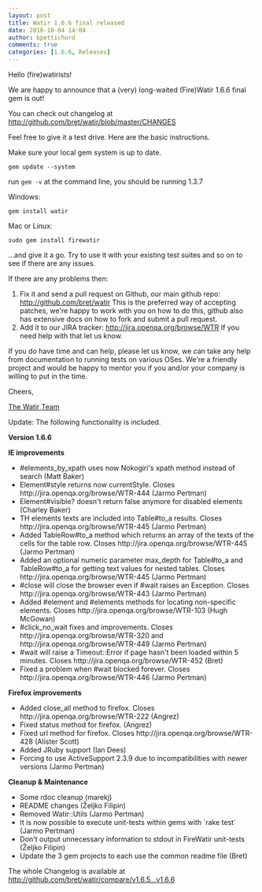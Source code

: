```yaml
---
layout: post
title: Watir 1.6.6 final released
date: 2010-10-04 14:04
author: bpettichord
comments: true
categories: [1.6.6, Releases]
---
```

Hello (fire)watirists!

We are happy to announce that a (very) long-waited (Fire)Watir 1.6.6 final gem is out!
<!--more-->
You can check out changelog at <a href="http://github.com/bret/watir/blob/master/CHANGES">http://github.com/bret/watir/blob/master/CHANGES</a>

Feel free to give it a test drive. Here are the basic instructions.

Make sure your local gem system is up to date.

<code>gem update --system</code>

run <code>gem -v</code> at the command line, you should be running 1.3.7

Windows:

<code>gem install watir</code>

Mac or Linux:

<code>sudo gem install firewatir</code>

...and give it a go. Try to use it with your existing test suites and so on to see if there are any issues.

If there are any problems then:
<ol>
	<li>Fix it and send a pull request on Github, our main github repo: <a href="http://github.com/bret/watir">http://github.com/bret/watir</a> This is the preferred way of accepting patches, we're happy to work with you on how to do this, github also has extensive docs on how to fork and submit a pull request.</li>
	<li>Add it to our JIRA tracker: <a href="http://jira.openqa.org/browse/WTR">http://jira.openqa.org/browse/WTR</a> If you need help with that let us know.</li>
</ol>
If you do have time and can help, please let us know, we can take any help from documentation to running tests on various OSes. We're a friendly project and would be happy to mentor you if you and/or your company is willing to put in the time.

Cheers,

<a href="http://watir.com/team/">The Watir Team</a>

Update: The following functionality is included.

<strong>Version 1.6.6
</strong>

<strong>IE improvements</strong>
<ul>
	<li>#elements_by_xpath uses now Nokogiri's xpath method instead of search (Matt Baker)</li>
	<li>Element#style returns now currentStyle. Closes http://jira.openqa.org/browse/WTR-444 (Jarmo Pertman)</li>
	<li>Element#visible? doesn't return false anymore for disabled elements (Charley Baker)</li>
	<li>TH elements texts are included into Table#to_a results. Closes http://jira.openqa.org/browse/WTR-445 (Jarmo Pertman)</li>
	<li>Added TableRow#to_a method which returns an array of the texts of the cells for the table row. Closes http://jira.openqa.org/browse/WTR-445 (Jarmo Pertman)</li>
	<li>Added an optional numeric parameter max_depth for Table#to_a and TableRow#to_a for getting text values for nested tables. Closes http://jira.openqa.org/browse/WTR-445 (Jarmo Pertman)</li>
	<li>#close will close the browser even if #wait raises an Exception. Closes http://jira.openqa.org/browse/WTR-443 (Jarmo Pertman)</li>
	<li>Added #element and #elements methods for locating non-specific elements. Closes http://jira.openqa.org/browse/WTR-103 (Hugh McGowan)</li>
	<li>#click_no_wait fixes and improvements. Closes http://jira.openqa.org/browse/WTR-320 and http://jira.openqa.org/browse/WTR-449 (Jarmo Pertman)</li>
	<li>#wait will raise a Timeout::Error if page hasn't been loaded within 5 minutes. Closes http://jira.openqa.org/browse/WTR-452 (Bret)</li>
	<li>Fixed a problem when #wait blocked forever. Closes http://jira.openqa.org/browse/WTR-446 (Jarmo Pertman)</li>
</ul>
<strong>Firefox improvements</strong>
<ul>
	<li> Added close_all method to firefox. Closes http://jira.openqa.org/browse/WTR-222 (Angrez)</li>
	<li>Fixed status method for firefox. (Angrez)</li>
	<li>Fixed url method for firefox. Closes http://jira.openqa.org/browse/WTR-428 (Alister Scott)</li>
	<li>Added JRuby support (Ian Dees)</li>
	<li>Forcing to use ActiveSupport 2.3.9 due to incompatibilities with newer versions (Jarmo Pertman)</li>
</ul>
<strong>Cleanup &amp; Maintenance</strong>
<ul>
	<li> Some rdoc cleanup (marekj)</li>
	<li>README changes (Željko Filipin)</li>
	<li>Removed Watir::Utils (Jarmo Pertman)</li>
	<li>It is now possible to execute unit-tests within gems with `rake test` (Jarmo Pertman)</li>
	<li>Don't output unnecessary information to stdout in FireWatir unit-tests (Željko Filipin)</li>
	<li>Update the 3 gem projects to each use the common readme file (Bret)</li>
</ul>
The whole Changelog is available at <a href="http://github.com/bret/watir/compare/v1.6.5...v1.6.6">http://github.com/bret/watir/compare/v1.6.5...v1.6.6</a>
